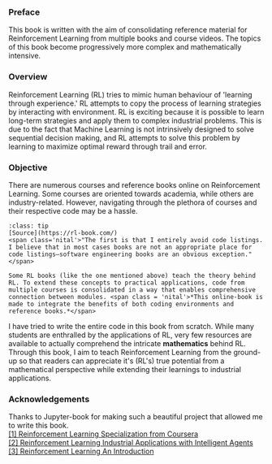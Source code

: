 ### Preface

This book is written with the aim of consolidating reference material for Reinforcement Learning from multiple books and course videos. <span class='heading'>The topics of this book become progressively more complex and mathematically intensive.</span>

### Overview

<span class = 'hital'>Reinforcement Learning (RL) tries to mimic human behaviour of 'learning through experience.'</span> RL attempts to copy the process of learning strategies by interacting with environment. RL is exciting because it is possible to learn long-term strategies and apply them to complex industrial problems. This is due to the fact that Machine Learning is not intrinsively designed to solve sequential decision making, and RL attempts to solve this problem by learning to maximize optimal reward through trail and error. 

### Objective
There are numerous courses and reference books online on Reinforcement Learning. Some courses are oriented towards academia, while others are industry-related. However, <span class='hital'>navigating through the plethora of courses and their respective code may be a hassle.</span>

```{admonition} Why this online-book?
:class: tip
[Source](https://rl-book.com/)
<span class='nital'>"The first is that I entirely avoid code listings. I believe that in most cases books are not an appropriate place for code listings—software engineering books are an obvious exception."</span>

Some RL books (like the one mentioned above) teach the theory behind RL. To extend these concepts to practical applications, code from multiple courses is consolidated in a way that enables comprehensive connection between modules. <span class = 'nital'>*This online-book is made to integrate the benefits of both coding environments and reference books.*</span>
```
I have tried to write the entire code in this book from scratch. While many students are enthralled by the applications of RL, very few resources are available to actually comprehend the intricate **mathematics** behind RL. Through this book, I aim to teach Reinforcement Learning from the ground-up so that readers can appreciate it's (RL's) true potential from a <span class='hital'>mathematical perspective while extending their learnings to industrial applications.</span>

### Acknowledgements

Thanks to Jupyter-book for making such a beautiful project that allowed me to write this book.<br>
[[1] Reinforcement Learning Specialization from Coursera](https://www.coursera.org/specializations/reinforcement-learning)<br>
[[2] Reinforcement Learning Industrial Applications with Intelligent Agents](https://rl-book.com/)<br>
[[3] Reinforcement Learning An Introduction](http://www.incompleteideas.net/book/the-book-2nd.html)<br>
